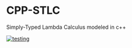 # CPP-STLC
Simply-Typed Lambda Calculus modeled in c++

[![testing](https://github.com/makabaka1880/CPP-STLC/actions/workflows/testing.yml/badge.svg)](https://github.com/makabaka1880/CPP-STLC/actions/workflows/testing.yml)